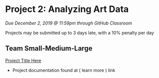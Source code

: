 # Project 2: Analyzing Art Data
*Due December 2, 2019 @ 11:59pm through GitHub Classroom*

Projects may be submitted up to 3 days late, with a 10% penalty per day

<h2>Team Small-Medium-Large </h2>

<a href="https://info-4602-5602.github.io/project-2-wikiart-smallmediumlarge/" target="_blank">Project Title Here</a>
- Project documentation found at ( learn more ) link
